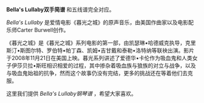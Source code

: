 

**Bella's Lullaby双手简谱** 和五线谱完全对应。

_Bella's Lullaby_ 是爱情电影《暮光之城》的原声音乐，由美国作曲家以及电影配乐师Carter Burwell创作。

《暮光之城》是《暮光之城》系列电影的第一部，由凯瑟琳•哈德威克执导，克里斯汀•斯图尔特、罗伯特•帕丁森、凯姆•吉甘戴和泰勒•洛特纳等联袂出演。影片于2008年11月21日在美国上映。暮光系列讲述了爱德华•卡伦作为吸血鬼和人类女子伊莎贝拉•斯旺相识相爱的过程，其中掺杂着吸血族与狼族的对立与战争，以及与吸血鬼始祖的抗争，然而这个故事仍没有完结，更多的挑战还在等着他们去克服。

这里我们提供 _Bella's Lullaby钢琴谱_ ，希望大家喜欢。

